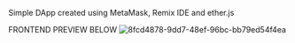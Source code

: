 Simple DApp created using MetaMask, Remix IDE and ether.js

FRONTEND PREVIEW BELOW
![8fcd4878-9dd7-48ef-96bc-bb79ed54f4ea](https://user-images.githubusercontent.com/54324954/167316510-5e2c9277-2625-4cb1-9bcc-505ded509bce.png)
